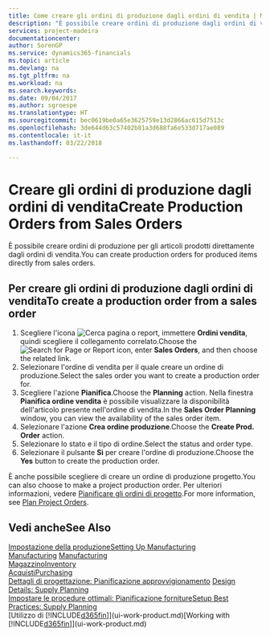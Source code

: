 ```yaml
---
title: Come creare gli ordini di produzione dagli ordini di vendita | Microsoft Docs
description: "È possibile creare ordini di produzione dagli ordini di vendita nell'area di applicazione Vendite e marketing."
services: project-madeira
documentationcenter: 
author: SorenGP
ms.service: dynamics365-financials
ms.topic: article
ms.devlang: na
ms.tgt_pltfrm: na
ms.workload: na
ms.search.keywords: 
ms.date: 09/04/2017
ms.author: sgroespe
ms.translationtype: HT
ms.sourcegitcommit: bec0619be0a65e3625759e13d2866ac615d7513c
ms.openlocfilehash: 3de644d63c57402b81a3d688fa6e533d717ae089
ms.contentlocale: it-it
ms.lasthandoff: 03/22/2018

---
```

# <a name="create-production-orders-from-sales-orders"></a><span data-ttu-id="e20f5-103">Creare gli ordini di produzione dagli ordini di vendita</span><span class="sxs-lookup"><span data-stu-id="e20f5-103">Create Production Orders from Sales Orders</span></span>
<span data-ttu-id="e20f5-104">È possibile creare ordini di produzione per gli articoli prodotti direttamente dagli ordini di vendita.</span><span class="sxs-lookup"><span data-stu-id="e20f5-104">You can create production orders for produced items directly from sales orders.</span></span>  

## <a name="to-create-a-production-order-from-a-sales-order"></a><span data-ttu-id="e20f5-105">Per creare gli ordini di produzione dagli ordini di vendita</span><span class="sxs-lookup"><span data-stu-id="e20f5-105">To create a production order from a sales order</span></span>  

1.  <span data-ttu-id="e20f5-106">Scegliere l'icona ![Cerca pagina o report](media/ui-search/search_small.png "Cerca pagina o report"), immettere **Ordini vendita**, quindi scegliere il collegamento correlato.</span><span class="sxs-lookup"><span data-stu-id="e20f5-106">Choose the ![Search for Page or Report](media/ui-search/search_small.png "Search for Page or Report icon") icon, enter **Sales Orders**, and then choose the related link.</span></span>  
2.  <span data-ttu-id="e20f5-107">Selezionare l'ordine di vendita per il quale creare un ordine di produzione.</span><span class="sxs-lookup"><span data-stu-id="e20f5-107">Select the sales order you want to create a production order for.</span></span>  
3.  <span data-ttu-id="e20f5-108">Scegliere l'azione **Pianifica**.</span><span class="sxs-lookup"><span data-stu-id="e20f5-108">Choose the **Planning** action.</span></span> <span data-ttu-id="e20f5-109">Nella finestra **Pianifica ordine vendita** è possibile visualizzare la disponibilità dell'articolo presente nell'ordine di vendita.</span><span class="sxs-lookup"><span data-stu-id="e20f5-109">In the **Sales Order Planning** window, you can view the availability of the sales order item.</span></span>  
4.  <span data-ttu-id="e20f5-110">Selezionare l'azione **Crea ordine produzione**.</span><span class="sxs-lookup"><span data-stu-id="e20f5-110">Choose the **Create Prod. Order** action.</span></span>  
5.  <span data-ttu-id="e20f5-111">Selezionare lo stato e il tipo di ordine.</span><span class="sxs-lookup"><span data-stu-id="e20f5-111">Select the status and order type.</span></span>  
6.  <span data-ttu-id="e20f5-112">Selezionare il pulsante **Sì** per creare l'ordine di produzione.</span><span class="sxs-lookup"><span data-stu-id="e20f5-112">Choose the **Yes** button to create the production order.</span></span>

<span data-ttu-id="e20f5-113">È anche possibile scegliere di creare un ordine di produzione progetto.</span><span class="sxs-lookup"><span data-stu-id="e20f5-113">You can also choose to make a project production order.</span></span> <span data-ttu-id="e20f5-114">Per ulteriori informazioni, vedere [Pianificare gli ordini di progetto](production-how-to-plan-project-orders.md).</span><span class="sxs-lookup"><span data-stu-id="e20f5-114">For more information, see [Plan Project Orders](production-how-to-plan-project-orders.md).</span></span>   

## <a name="see-also"></a><span data-ttu-id="e20f5-115">Vedi anche</span><span class="sxs-lookup"><span data-stu-id="e20f5-115">See Also</span></span>  
[<span data-ttu-id="e20f5-116">Impostazione della produzione</span><span class="sxs-lookup"><span data-stu-id="e20f5-116">Setting Up Manufacturing</span></span>](production-configure-production-processes.md)  
<span data-ttu-id="e20f5-117">[Manufacturing](production-manage-manufacturing.md)  </span><span class="sxs-lookup"><span data-stu-id="e20f5-117">[Manufacturing](production-manage-manufacturing.md)  </span></span>  
[<span data-ttu-id="e20f5-118">Magazzino</span><span class="sxs-lookup"><span data-stu-id="e20f5-118">Inventory</span></span>](inventory-manage-inventory.md)  
[<span data-ttu-id="e20f5-119">Acquisti</span><span class="sxs-lookup"><span data-stu-id="e20f5-119">Purchasing</span></span>](purchasing-manage-purchasing.md)  
<span data-ttu-id="e20f5-120">[Dettagli di progettazione: Pianificazione approvvigionamento](design-details-supply-planning.md) </span><span class="sxs-lookup"><span data-stu-id="e20f5-120">[Design Details: Supply Planning](design-details-supply-planning.md) </span></span>  
[<span data-ttu-id="e20f5-121">Impostare le procedure ottimali: Pianificazione forniture</span><span class="sxs-lookup"><span data-stu-id="e20f5-121">Setup Best Practices: Supply Planning</span></span>](setup-best-practices-supply-planning.md)  
<span data-ttu-id="e20f5-122">[Utilizzo di [!INCLUDE[d365fin](includes/d365fin_md.md)]](ui-work-product.md)</span><span class="sxs-lookup"><span data-stu-id="e20f5-122">[Working with [!INCLUDE[d365fin](includes/d365fin_md.md)]](ui-work-product.md)</span></span>

